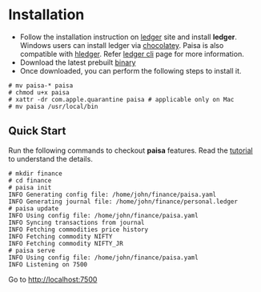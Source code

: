 # Installation

* Follow the installation instruction on [ledger](https://www.ledger-cli.org/download.html) site and install
  **ledger**. Windows users can install ledger via
  [chocolatey](https://community.chocolatey.org/packages/ledger). Paisa is also compatible with [hledger](https://hledger.org/install.html). Refer
  [ledger cli](../reference/ledger-cli.md) page for more information.
* Download the latest prebuilt [binary](https://github.com/ananthakumaran/paisa/releases/latest)
* Once downloaded, you can perform the following steps to install
it.
```console
# mv paisa-* paisa
# chmod u+x paisa
# xattr -dr com.apple.quarantine paisa # applicable only on Mac
# mv paisa /usr/local/bin
```

## Quick Start

Run the following commands to checkout **paisa** features. Read the
[tutorial](./tutorial.md) to understand the details.

```console
# mkdir finance
# cd finance
# paisa init
INFO Generating config file: /home/john/finance/paisa.yaml
INFO Generating journal file: /home/john/finance/personal.ledger
# paisa update
INFO Using config file: /home/john/finance/paisa.yaml
INFO Syncing transactions from journal
INFO Fetching commodities price history
INFO Fetching commodity NIFTY
INFO Fetching commodity NIFTY_JR
# paisa serve
INFO Using config file: /home/john/finance/paisa.yaml
INFO Listening on 7500
```
Go to [http://localhost:7500](http://localhost:7500)
